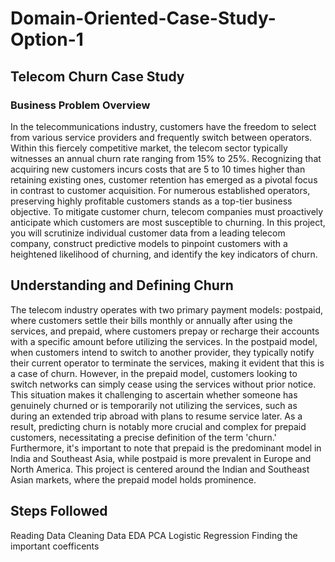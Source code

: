 # Domain-Oriented-Case-Study-Option-1
## Telecom Churn Case Study
### Business Problem Overview
In the telecommunications industry, customers have the freedom to select from various service providers and frequently switch between operators. Within this fiercely competitive market, the telecom sector typically witnesses an annual churn rate ranging from 15% to 25%. Recognizing that acquiring new customers incurs costs that are 5 to 10 times higher than retaining existing ones, customer retention has emerged as a pivotal focus in contrast to customer acquisition. For numerous established operators, preserving highly profitable customers stands as a top-tier business objective. To mitigate customer churn, telecom companies must proactively anticipate which customers are most susceptible to churning. In this project, you will scrutinize individual customer data from a leading telecom company, construct predictive models to pinpoint customers with a heightened likelihood of churning, and identify the key indicators of churn.
## Understanding and Defining Churn
The telecom industry operates with two primary payment models: postpaid, where customers settle their bills monthly or annually after using the services, and prepaid, where customers prepay or recharge their accounts with a specific amount before utilizing the services. In the postpaid model, when customers intend to switch to another provider, they typically notify their current operator to terminate the services, making it evident that this is a case of churn. However, in the prepaid model, customers looking to switch networks can simply cease using the services without prior notice. This situation makes it challenging to ascertain whether someone has genuinely churned or is temporarily not utilizing the services, such as during an extended trip abroad with plans to resume service later. As a result, predicting churn is notably more crucial and complex for prepaid customers, necessitating a precise definition of the term 'churn.'
Furthermore, it's important to note that prepaid is the predominant model in India and Southeast Asia, while postpaid is more prevalent in Europe and North America. This project is centered around the Indian and Southeast Asian markets, where the prepaid model holds prominence.

## Steps Followed
Reading Data
Cleaning Data
EDA
PCA
Logistic Regression
Finding the important coefficents
